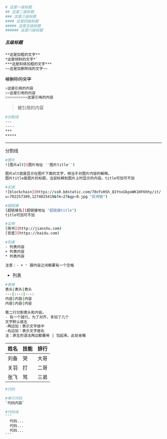 ```bash
# 这是一级标题
## 这是二级标题
### 这是三级标题
#### 这是四级标题
##### 这是五级标题
###### 这是六级标题

```

##### 五级标题



```bash
**这是加粗的文字**
*这是倾斜的文字*`
***这是斜体加粗的文字***
~~这是加删除线的文字~~
```

~~被删除的文字~~



```bash
>这是引用的内容
>>这是引用的内容
>>>>>>>>>>这是引用的内容
```

> 被引用的内容
>
> 

```bash
#分割线
---
----
***
*****
```

---

分割线



```bash
#图片
![图片alt](图片地址 ''图片title'')

图片alt就是显示在图片下面的文字，相当于对图片内容的解释。
图片title是图片的标题，当鼠标移到图片上时显示的内容。title可加可不加

#实例
![blockchain](https://ss0.bdstatic.com/70cFvHSh_Q1YnxGkpoWK1HF6hhy/it/
u=702257389,1274025419&fm=27&gp=0.jpg "区块链")
```



```bash
#超链接
[超链接名](超链接地址 "超链接title")
title可加可不加

#实例
[简书](http://jianshu.com)
[百度](https://baidu.com)
```

```bash
#列表
- 列表内容
+ 列表内容
* 列表内容

注意：- + * 跟内容之间都要有一个空格
```

- 列表



```bash
#表格
表头|表头|表头
---|:--:|---:
内容|内容|内容
内容|内容|内容

第二行分割表头和内容。
- 有一个就行，为了对齐，多加了几个
文字默认居左
-两边加：表示文字居中
-右边加：表示文字居右
注：原生的语法两边都要用 | 包起来。此处省略
```

| 姓名 | 技能 | 排行 |
| ---- | :--- | ---: |
| 刘备 | 哭   | 大哥 |
| 关羽 | 打   | 二哥 |
| 张飞 | 骂   | 三弟 |

````bash
#代码

#单行代码
`代码内容`

#代码块
```
  代码...
  代码...
  代码...
```
````

